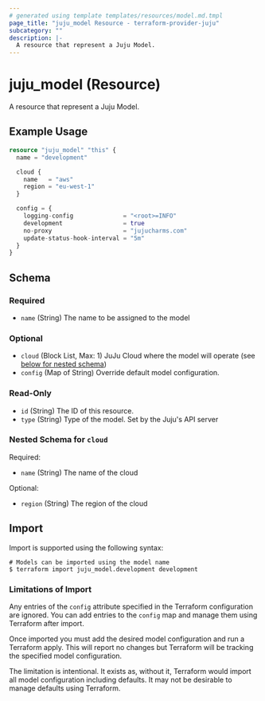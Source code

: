```yaml
---
# generated using template templates/resources/model.md.tmpl
page_title: "juju_model Resource - terraform-provider-juju"
subcategory: ""
description: |-
  A resource that represent a Juju Model.
---
```


# juju_model (Resource)

A resource that represent a Juju Model.

## Example Usage
```terraform
resource "juju_model" "this" {
  name = "development"

  cloud {
    name   = "aws"
    region = "eu-west-1"
  }

  config = {
    logging-config              = "<root>=INFO"
    development                 = true
    no-proxy                    = "jujucharms.com"
    update-status-hook-interval = "5m"
  }
}
```

<!-- schema generated by tfplugindocs -->
## Schema

### Required

- `name` (String) The name to be assigned to the model

### Optional

- `cloud` (Block List, Max: 1) JuJu Cloud where the model will operate (see [below for nested schema](#nestedblock--cloud))
- `config` (Map of String) Override default model configuration.

### Read-Only

- `id` (String) The ID of this resource.
- `type` (String) Type of the model. Set by the Juju's API server

<a id="nestedblock--cloud"></a>
### Nested Schema for `cloud`

Required:

- `name` (String) The name of the cloud

Optional:

- `region` (String) The region of the cloud

## Import

Import is supported using the following syntax:

```shell
# Models can be imported using the model name
$ terraform import juju_model.development development
```

### Limitations of Import

Any entries of the `config` attribute specified in the Terraform configuration are ignored. You can add entries to the `config` map and manage them using Terraform after import.

Once imported you must add the desired model configuration and run a Terraform apply. This will report no changes but Terraform will be tracking the specified model configuration.

The limitation is intentional. It exists as, without it, Terraform would import all model configuration including defaults. It may not be desirable to manage defaults using Terraform.
